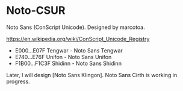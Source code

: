 # Noto-CSUR
Noto Sans (ConScript Unicode). Designed by marcotoa.

https://en.wikipedia.org/wiki/ConScript_Unicode_Registry

* E000...E07F     Tengwar - Noto Sans Tengwar
* E740...E76F     Unifon - Noto Sans Unifon
* F1B00...F1C3F	  Shidinn - Noto Sans Shidinn

Later, I will design [Noto Sans Klingon]. Noto Sans Cirth is working in progress.
